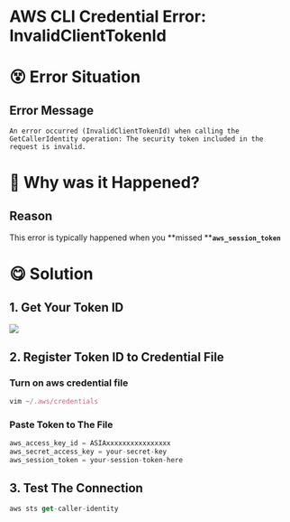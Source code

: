 # AWS CLI Credential Error: InvalidClientTokenId

# 😵 Error Situation
## Error Message
```shell
An error occurred (InvalidClientTokenId) when calling the GetCallerIdentity operation: The security token included in the request is invalid.
```
# 🤔 Why was it Happened?
## Reason
This error is typically happened when you **missed ****`aws_session_token`**
# 😋 Solution
## 1. Get Your Token ID

![](https://prod-files-secure.s3.us-west-2.amazonaws.com/e7a75158-b9c4-4d57-84fa-9858bfaefc38/717049e6-e05a-4ccd-a847-1bd21b2a20ca/image.png?X-Amz-Algorithm=AWS4-HMAC-SHA256&X-Amz-Content-Sha256=UNSIGNED-PAYLOAD&X-Amz-Credential=ASIAZI2LB46665GXFUQR%2F20250528%2Fus-west-2%2Fs3%2Faws4_request&X-Amz-Date=20250528T162047Z&X-Amz-Expires=3600&X-Amz-Security-Token=IQoJb3JpZ2luX2VjEK%2F%2F%2F%2F%2F%2F%2F%2F%2F%2F%2FwEaCXVzLXdlc3QtMiJHMEUCIF62%2BBy7MkKgkujru7Jdi8kqoi4v90Gp25wtHLygwTcQAiEAuXujJyJqnwxEdoZjsLTpfjfGWnvm%2BzpP9kGbstFNtdkq%2FwMIeBAAGgw2Mzc0MjMxODM4MDUiDNspZU9IH54tWn0D%2BircAz7HMnSf%2FNFqGnLkCBPKh7lKFtveiCDCwyyoIabdrJxf5XI%2FBr%2FYlUpdsx2aD0KHhj1Sesq8gpNnbPchbS57iTmJ2mSx%2FWh9WwRvOtsi30h%2BTINLi2d8jX92LmdxJ7nCnlp18OCgKJ%2FuCk%2BVtQ0XQ32SDWC2f7nNSp08faFzvJY4YHwFkFFQq3LfLnCX%2FYDdBJSuDBJq9OATnOiyuugtSvJ2cy9uLIfAR6kkaDt8sapzLPwY%2B6YpBfqj4iWd88C1J4xLYD0NiQxxNVHiRWHUIdKRy1SZYTzbnS0gHx%2BY0OgNqy7z6n62Cyt4ifaFW6e5xdp21RqGf%2Be83BIbMtjl4usnHcwCsmgxwIVHGtkeMx6XpeFuhpALnxzLtqW8ardSIsof%2FPm5MnbG7OyfZ4TKpzJkkTLPoyw6ciNcT6JzCYV4%2Fk1M%2BO15AAAgwJ%2F373yGVHNwztrxk%2BYi%2FqrjnI32nDZioUEfyx5qvn0z7GK39OZJFJ6Ek0lpMCUkQMhVTh2CrSQnen3VIWYL4%2BQIS4De4UHEspIAAHgFA4h0nC3swkuzKFQ4OOZ%2BHnbrnSmoUfOxSFnS8gCqjvsN5bGIxU4aUj1CEmIEcTp3WvGjOhmz32%2FILuYjB08vpQ%2F26EtUMI7G3MEGOqUBek89eUwCOkxw8mu53WqGYNoYnS6H7ykkUTKaI4NUK0EgZrg68xNOX3lGkSa76j2ktZHs5EIGWzLsZ30MNAqeO1PI2NveGbSJHnI%2B%2FC33TcNxjkwzZEP3y2BE4dRXWbqZCQg3kBp%2FxY16FfbrGsRlDuAiu5zqmzi%2FqRPWuoYSQnGsqgymYHmrFfck4Dzyp2kcEaB%2BH%2FAhHK%2Fiy%2BFm87fQN5oQmcr7&X-Amz-Signature=57cbb4938a53f9c683d9677d6e968e7af26b03a9e9e5a8801b5a19839531103f&X-Amz-SignedHeaders=host&x-id=GetObject)

## 2. Register Token ID to Credential File
### Turn on aws credential file
```typescript
vim ~/.aws/credentials
```
### Paste Token to The File
```typescript
aws_access_key_id = ASIAxxxxxxxxxxxxxxxx
aws_secret_access_key = your-secret-key
aws_session_token = your-session-token-here
```
## 3. Test The Connection
```typescript
aws sts get-caller-identity
```
